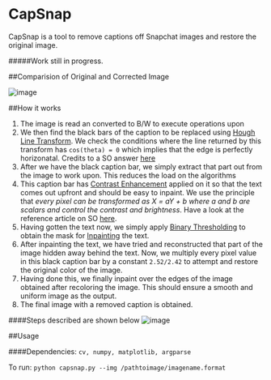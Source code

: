 # CapSnap
CapSnap is a tool to remove captions off Snapchat images and restore the original image.


#####Work still in progress.

##Comparision of Original and Corrected Image

![image](http://i.imgur.com/VY0XF5z.png)

##How it works

1. The image is read an converted to B/W to execute operations upon
2. We then find the black bars of the caption to be replaced using [Hough Line Transform](http://docs.opencv.org/3.0-beta/doc/py_tutorials/py_imgproc/py_houghlines/py_houghlines.html). We check the conditions where the line returned by this transform has `cos(theta) = 0` which implies that the edge is perfectly horizonatal. Credits to a SO answer [here](http://stackoverflow.com/questions/7227074/horizontal-line-detection-with-opencv)
3. After we have the black caption bar, we simply extract that part out from the image to work upon. This reduces the load on the algorithms 
4. This caption bar has [Contrast Enhancement](http://docs.opencv.org/2.4/doc/tutorials/core/basic_linear_transform/basic_linear_transform.html) applied on it so that the text comes out upfront and should be easy to inpaint. We use the principle that *every pixel can be transformed as X = aY + b where a and b are scalars and control the contrast and brightness*. Have a look at the reference article on SO [here](http://stackoverflow.com/questions/19363293/whats-the-fastest-way-to-increase-color-image-contrast-with-opencv-in-python-c).
5. Having gotten the text now, we simply apply [Binary Thresholding](http://docs.opencv.org/trunk/d7/d4d/tutorial_py_thresholding.html) to obtain the mask for [Inpainting](http://docs.opencv.org/2.4/modules/photo/doc/inpainting.html) the text.
6. After inpainting the text, we have tried and reconstructed that part of the image hidden away behind the text. Now, we multiply every pixel value in this black caption bar by a constant `2.52/2.42` to attempt and restore the original color of the image.
7. Having done this, we finally inpaint over the edges of the image obtained after recoloring the image. This should ensure a smooth and uniform image as the output.
8. The final image with a removed caption is obtained.

####Steps described are shown below
![image](http://i.imgur.com/L3SPmW5.png)

##Usage

####Dependencies: `cv, numpy, matplotlib, argparse`

To run: `python capsnap.py --img /pathtoimage/imagename.format`




